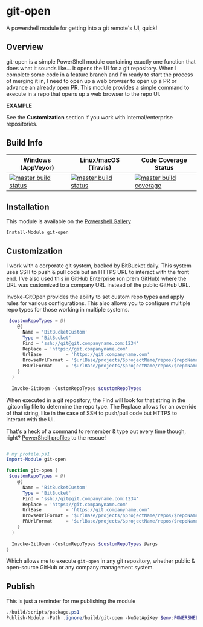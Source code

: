 # git-open

A powershell module for getting into a git remote's UI, quick!

## Overview

git-open is a simple PowerShell module containing exactly one function that does what it sounds like... It opens the UI for a git repository.
When I complete some code in a feature branch and I'm ready to start the process of merging it in, I need to open up a web browser to open
up a PR or advance an already open PR. This module provides a simple command to execute in a repo that opens up a web browser to the repo
UI. 

**EXAMPLE**


See the **Customization** section if you work with internal/enterprise repositories.


## Build Info


| Windows (AppVeyor) | Linux/macOS (Travis) | Code Coverage Status |
|--------------------|----------------------|----------------------|
| [![master build status][av-master-img]][av-master-site]| [![master build status][tv-master-img]][tv-master-site] | [![master build coverage][cc-master-img]][cc-master-site] |


## Installation

This module is available on the [Powershell Gallery](https://www.powershellgallery.com/packages/git-open/0.2.0)

```posh
Install-Module git-open
```

## Customization

I work with a corporate git system, backed by BitBucket daily. This system uses SSH to push & pull code but an HTTPS URL to interact with the front end. 
I've also used this in GitHub Enterprise (on prem GitHub) where the URL was customized to a company URL instead of the public GitHub URL. 

Invoke-GitOpen provides the ability to set custom repo types and apply rules for various configurations. This also allows you to configure multiple
repo types for those working in multiple systems. 

```powershell
 $customRepoTypes = @(
    @{
      Name = 'BitBucketCustom'
      Type = 'BitBucket'
      Find = 'ssh://git@git.companyname.com:1234'
      Replace = 'https://git.companyname.com'
      UrlBase         = 'https://git.companyname.com'
      BrowseUrlFormat = '$urlBase/projects/$projectName/repos/$repoName/browse?at=refs%2Fheads%2F$branchName'
      PRUrlFormat     = '$urlBase/projects/$projectName/repos/$repoName/pull-requests'
    }
  )
  
  Invoke-GitOpen -CustomRepoTypes $customRepoTypes 

```

When executed in a git repository, the Find will look for that string in the .gitconfig file to determine the repo type. The Replace allows for an override 
of that string, like in the case of SSH to push/pull code but HTTPS to interact with the UI. 

That's a heck of a command to remember & type out every time though, right? [PowerShell profiles](https://docs.microsoft.com/en-us/powershell/module/microsoft.powershell.core/about/about_profiles?view=powershell-6) to the rescue!

```powershell

# my profile.ps1
Import-Module git-open

function git-open {
 $customRepoTypes = @(
    @{
      Name = 'BitBucketCustom'
      Type = 'BitBucket'
      Find = 'ssh://git@git.companyname.com:1234'
      Replace = 'https://git.companyname.com'
      UrlBase         = 'https://git.companyname.com'
      BrowseUrlFormat = '$urlBase/projects/$projectName/repos/$repoName/browse?at=refs%2Fheads%2F$branchName'
      PRUrlFormat     = '$urlBase/projects/$projectName/repos/$repoName/pull-requests'
    }
  )
  
  Invoke-GitOpen -CustomRepoTypes $customRepoTypes @args
}

```

Which allows me to execute `git-open` in any git repository, whether public & open-source GitHub or any company management system. 


## Publish

This is just a reminder for me publishing the module

```powershell
./build/scripts/package.ps1
Publish-Module -Path .ignore/build/git-open -NuGetApiKey $env:POWERSHELL_GALLERY_KEY
```

[tv-master-img]:   https://travis-ci.org/nhudacin/git-open.svg?branch=master
[tv-master-site]:  https://travis-ci.org/nhudacin/git-open
[cc-master-img]:   https://coveralls.io/repos/github/nhudacin/git-open/badge.svg?branch=master
[cc-master-site]:  https://coveralls.io/github/nhudacin/git-open?branch=master
[av-master-site]:  https://ci.appveyor.com/project/nhudacin/git-open/branch/master
[av-master-img]:   https://ci.appveyor.com/api/projects/status/eb8erd5afaa01w80/branch/master?svg=true&pendingText=master%20%E2%80%A3%20pending&failingText=master%20%E2%80%A3%20failing&passingText=master%20%E2%80%A3%20passing

